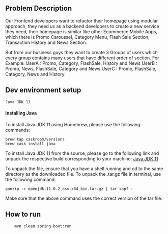 ## Problem Description

Our Frontend developers want to refactor their homepage using modular approach, they need us as a backend developers to
create a new service they need, their homepage is similar like other Ecommerce Mobile Apps, which there is Promo 
Caroussel, Category Menu, Flash Sale Section, Transaction History and News Section.

But from our business guys they want to create 3 Groups of users which every group contains many users that have 
different order of section. For Example:
UserA : Promo, Category, FlashSale, History and News
UserB : Promo, News, FlashSale, Category and News
UserC : Promo, FlashSale, Category, News and History

## Dev environment setup

```
Java JDK 11
```

#### Installing Java

To install Java JDK 11 using Homebrew, please use the following commands:
```
brew tap caskroom/versions
brew cask install java
```

To install Java JDK 11 from the source, please go to the following link and
unpack the respective build corresponding to your machine:
[Java JDK 11](https://jdk.java.net/11/)

To unpack the file, ensure that you have a shell running and cd to the same
directory as the downloaded file. To unpack the .tar.gz file in terminal,
use the following command:

```gunzip -c openjdk-11.0.2_osx-x64_bin.tar.gz | tar xopf -```

Make sure that the above command uses the correct version of the tar file.


## How to run

```
    mvn clean spring-boot:run
```
